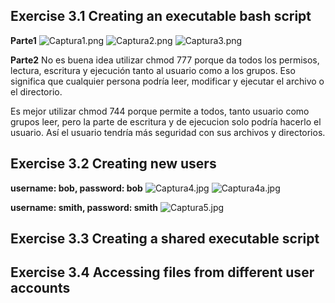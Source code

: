 ## Exercise 3.1 Creating an executable bash script 
**Parte1**
![Captura1.png](https://github.com/Rardati/Despliegue/tree/main/Slackware/Capturas/Captura1.png)
![Captura2.png](https://github.com/Rardati/Despliegue/tree/main/Slackware/Capturas/Captura2.png)
![Captura3.png](https://github.com/Rardati/Despliegue/tree/main/Slackware/Capturas/Captura3.png)

**Parte2**
No es buena idea utilizar chmod 777 porque da todos los permisos, lectura, escritura y ejecución tanto al usuario como a los grupos.
Eso significa que cualquier persona podría leer, modificar y ejecutar el archivo o el directorio.

Es mejor utilizar chmod 744 porque permite a todos, tanto usuario como grupos leer, pero la parte de escritura y de ejecucion solo podría hacerlo el usuario.
Así el usuario tendría más seguridad con sus archivos y directorios.

## Exercise 3.2 Creating new users 
**username: bob, password: bob**
![Captura4.jpg](https://github.com/Rardati/Despliegue/tree/main/Slackware/Capturas/Captura4.jpg)
![Captura4a.jpg](https://github.com/Rardati/Despliegue/tree/main/Slackware/Capturas/Captura4a.jpg)

**username: smith, password: smith**
![Captura5.jpg](https://github.com/Rardati/Despliegue/tree/main/Slackware/Capturas/Captura5.jpg)

## Exercise 3.3 Creating a shared executable script 


## Exercise 3.4 Accessing files from different user accounts 
